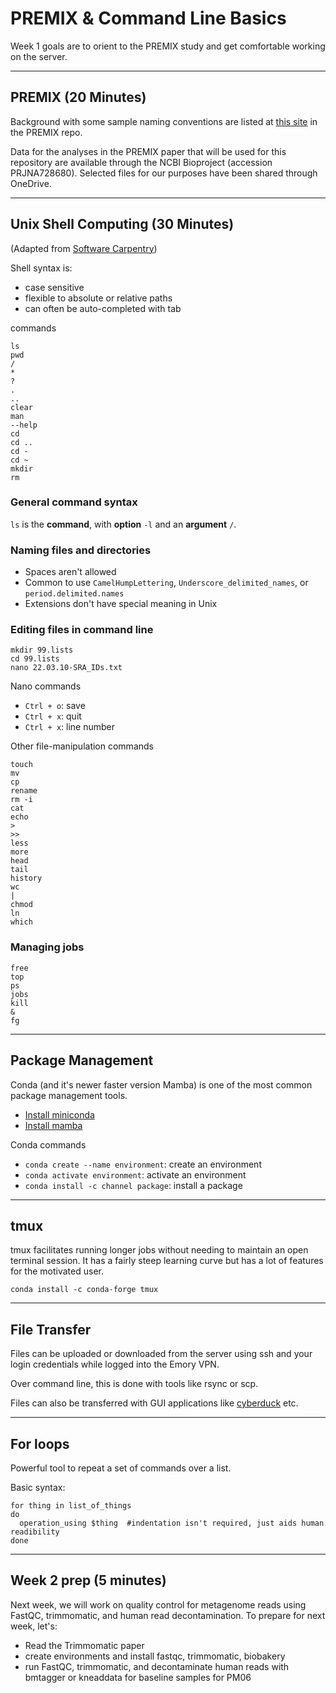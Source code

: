 # PREMIX & Command Line Basics

Week 1 goals are to orient to the PREMIX study and get comfortable working on the server.

---

## PREMIX (20 Minutes)

Background with some sample naming conventions are listed at [this site](https://github.com/michaelwoodworth/PREMIX/blob/main/docs/background.md) in the PREMIX repo.

Data for the analyses in the PREMIX paper that will be used for this repository are available through the NCBI Bioproject (accession PRJNA728680). Selected files for our purposes have been shared through OneDrive.

---

## Unix Shell Computing (30 Minutes)
(Adapted from [Software Carpentry](https://swcarpentry.github.io/shell-novice/))

Shell syntax is:
- case sensitive
- flexible to absolute or relative paths
- can often be auto-completed with tab

commands
``` console
ls
pwd
/
*
?
.
..
clear
man
--help
cd
cd ..
cd -
cd ~
mkdir
rm
```

### General command syntax

`ls` is the **command**, with **option** `-l` and an **argument** `/`.

### Naming files and directories

- Spaces aren't allowed
- Common to use `CamelHumpLettering`, `Underscore_delimited_names`, or `period.delimited.names`
- Extensions don't have special meaning in Unix

### Editing files in command line

``` console
mkdir 99.lists
cd 99.lists
nano 22.03.10-SRA_IDs.txt
```

Nano commands
- `Ctrl + o`: save
- `Ctrl + x`: quit
- `Ctrl + x`: line number

Other file-manipulation commands
``` console
touch
mv
cp
rename
rm -i
cat
echo
>
>>
less
more
head
tail
history
wc
|
chmod
ln
which
```

### Managing jobs

``` console
free
top
ps
jobs
kill
&
fg
```
---

## Package Management

Conda (and it's newer faster version Mamba) is one of the most common package management tools.

- [Install miniconda](https://docs.conda.io/en/latest/miniconda.html)
- [Install mamba](https://github.com/mamba-org/mamba)

Conda commands
- `conda create --name environment`: create an environment
- `conda activate environment`: activate an environment
- `conda install -c channel package`: install a package

---

## tmux

tmux facilitates running longer jobs without needing to maintain an open terminal session. It has a fairly steep learning curve but has a lot of features for the motivated user.

``` console
conda install -c conda-forge tmux
```


---

## File Transfer

Files can be uploaded or downloaded from the server using ssh and your login credentials while logged into the Emory VPN.

Over command line, this is done with tools like rsync or scp.

Files can also be transferred with GUI applications like [cyberduck](https://cyberduck.io) etc.

---

## For loops

Powerful tool to repeat a set of commands over a list.

Basic syntax:
``` console
for thing in list_of_things
do
  operation_using $thing  #indentation isn't required, just aids human readibility
done
```

---

## Week 2 prep (5 minutes)

Next week, we will work on quality control for metagenome reads using FastQC, trimmomatic, and human read decontamination. To prepare for next week, let's:

- Read the Trimmomatic paper
- create environments and install fastqc, trimmomatic, biobakery
- run FastQC, trimmomatic, and decontaminate human reads with bmtagger or kneaddata for baseline samples for PM06
